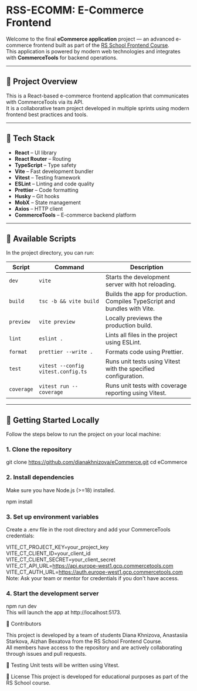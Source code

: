 # RSS-ECOMM: E-Commerce Frontend

Welcome to the final **eCommerce application** project — an advanced e-commerce frontend built as part of the [RS School Frontend Course](https://rs.school/js/).  
This application is powered by modern web technologies and integrates with **CommerceTools** for backend operations.

---

## 📌 Project Overview

This is a React-based e-commerce frontend application that communicates with CommerceTools via its API.  
It is a collaborative team project developed in multiple sprints using modern frontend best practices and tools.

---

## 🧰 Tech Stack

- **React** – UI library
- **React Router** – Routing
- **TypeScript** – Type safety
- **Vite** – Fast development bundler
- **Vitest** – Testing framework
- **ESLint** – Linting and code quality
- **Prettier** – Code formatting
- **Husky** – Git hooks
- **MobX** – State management
- **Axios** – HTTP client
- **CommerceTools** – E-commerce backend platform

---

## 📜 Available Scripts

In the project directory, you can run:

| Script         | Command                              | Description                                                                 |
|----------------|--------------------------------------|-----------------------------------------------------------------------------|
| `dev`          | `vite`                               | Starts the development server with hot reloading.                          |
| `build`        | `tsc -b && vite build`               | Builds the app for production. Compiles TypeScript and bundles with Vite. |
| `preview`      | `vite preview`                       | Locally previews the production build.                                     |
| `lint`         | `eslint .`                           | Lints all files in the project using ESLint.                               |
| `format`       | `prettier --write .`                 | Formats code using Prettier.                                               |
| `test`         | `vitest --config vitest.config.ts`    | Runs unit tests using Vitest with the specified configuration.              |
| `coverage`     | `vitest run --coverage`              | Runs unit tests with coverage reporting using Vitest.                      |


---

## 🚀 Getting Started Locally

Follow the steps below to run the project on your local machine:

### 1. Clone the repository

git clone https://github.com/dianakhnizova/eCommerce.git
cd eCommerce

### 2. Install dependencies
Make sure you have Node.js (>=18) installed.

npm install
### 3. Set up environment variables
Create a .env file in the root directory and add your CommerceTools credentials:

VITE_CT_PROJECT_KEY=your_project_key  
VITE_CT_CLIENT_ID=your_client_id  
VITE_CT_CLIENT_SECRET=your_client_secret  
VITE_CT_API_URL=https://api.europe-west1.gcp.commercetools.com  
VITE_CT_AUTH_URL=https://auth.europe-west1.gcp.commercetools.com  
Note: Ask your team or mentor for credentials if you don't have access.  

### 4. Start the development server

npm run dev  
This will launch the app at http://localhost:5173.  

👥 Contributors  

This project is developed by a team of students Diana Khnizova, Anastasiia Starkova, Aizhan Bexatova from the RS School Frontend Course.  
All members have access to the repository and are actively collaborating through issues and pull requests.  

🧪 Testing
Unit tests will be written using Vitest.

📄 License
This project is developed for educational purposes as part of the RS School course.
